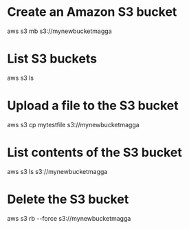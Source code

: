 # Create an Amazon S3 bucket
aws s3 mb s3://mynewbucketmagga

# List S3 buckets
aws s3 ls

# Upload a file to the S3 bucket
aws s3 cp mytestfile s3://mynewbucketmagga

# List contents of the S3 bucket
aws s3 ls s3://mynewbucketmagga

# Delete the S3 bucket
aws s3 rb --force s3://mynewbucketmagga


